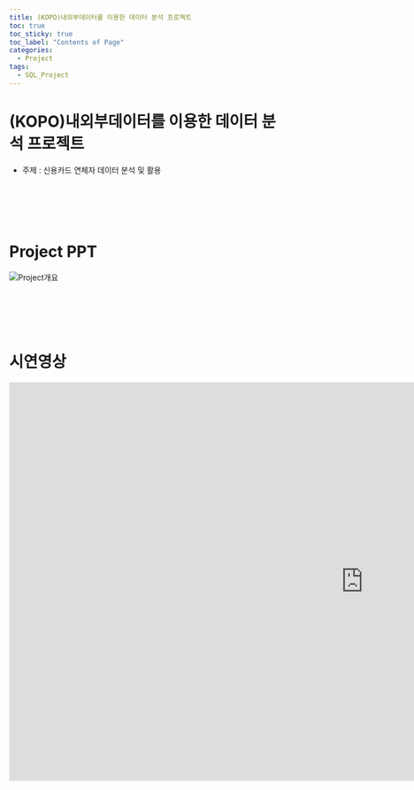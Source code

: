 ```yaml
---
title: (KOPO)내외부데이터를 이용한 데이터 분석 프로젝트
toc: true
toc_sticky: true
toc_label: "Contents of Page"
categories:
  - Project
tags:
  - SQL_Project
---
```

# (KOPO)내외부데이터를 이용한 데이터 분석 프로젝트
* 주제 : 신용카드 연체자 데이터 분석 및 활용

<br><br><br><br>

# Project PPT
![Project개요](/assets/imgss/20210521-pptimg.png)

<br><br><br><br>

# 시연영상
<iframe width="1280" height="720" src="https://www.youtube.com/embed/vYGqWbFosfg" frameborder="0" allow="accelerometer; autoplay; clipboard-write; encrypted-media; gyroscope; picture-in-picture" allowfullscreen></iframe>
